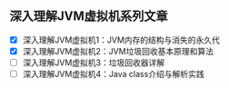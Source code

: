 ## 深入理解JVM虚拟机系列文章

- [x] 深入理解JVM虚拟机1：JVM内存的结构与消失的永久代
- [x] 深入理解JVM虚拟机2：JVM垃圾回收基本原理和算法
- [ ] 深入理解JVM虚拟机3：垃圾回收器详解
- [ ] 深入理解JVM虚拟机4：Java class介绍与解析实践
